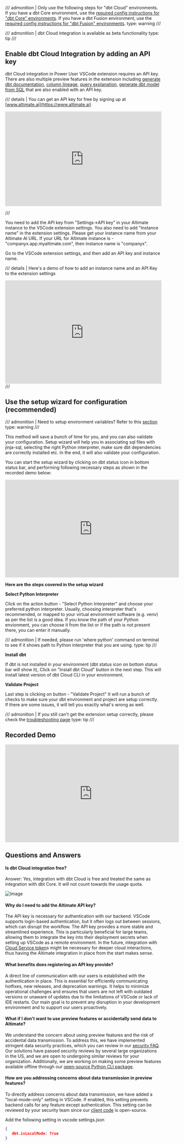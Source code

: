 /// admonition | Only use the following steps for "dbt Cloud" environments. If you have a dbt Core environment, use the [required config instructions for "dbt Core" environments](./reqdConfig.md). If you have a dbt Fusion environment, use the [required config instructions for "dbt Fusion" environments](./reqdConfigFusion.md).
type: warning
///

/// admonition | dbt Cloud integration is available as beta functionality
type: tip
///

## Enable dbt Cloud Integration by adding an API key

dbt Cloud integration in Power User VSCode extension requires an API key. There are also multiple preview features in the extension including [generate dbt documentation](../document/generatedoc.md), [column lineage](../test/lineage.md), [query explanation](../develop/explanation.md), [generate dbt model from SQL](../develop/genmodelSQL.md) that are also enabled with an API key.

/// details | You can get an API key for free by signing up at [www.altimate.ai](https://www.altimate.ai)

<interactive demo to get an API key>

<div style="position: relative; padding-bottom: calc(51.70312500000001% + 44px); height: 0;"><iframe src=https://app.supademo.com/embed/yanO4l-w5hH0xzXf93w-d frameborder="0" webkitallowfullscreen="true" mozallowfullscreen="true" allowfullscreen style="position: absolute; top: 0; left: 0; width: 100%; height: 100%;"></iframe></div>

///

You need to add the API key from "Settings->API key" in your Altimate instance to the VSCode extension settings. You also need to add "Instance name" in the extension settings. Please get your instance name from your Altimate AI URL. If your URL for Altimate instance is - "companyx.app.myaltimate.com", then instance name is "companyx".

Go to the VSCode extension settings, and then add an API key and instance name.

/// details | Here's a demo of how to add an instance name and an API Key to the extension settings

<Interactive demo to add API key in the extension>

<div style="position: relative; padding-bottom: calc(57.25% + 44px); height: 0;"><iframe src=https://app.supademo.com/embed/clnjpwl3u07x4pedv9ifjfuf9 frameborder="0" webkitallowfullscreen="true" mozallowfullscreen="true" allowfullscreen style="position: absolute; top: 0; left: 0; width: 100%; height: 100%;"></iframe></div>
///

## Use the setup wizard for configuration (recommended)

/// admonition | Need to setup environment variables? Refer to this [section](https://docs.myaltimate.com/setup/optConfig/#environment-variables-setup)
type: warning
///

This method will save a bunch of time for you, and you can also validate your configuration. Setup wizard will help you in associating sql files with jinja-sql, selecting the right Python interpreter, make sure dbt dependencies are correctly installed etc. In the end, it will also validate your configuration.

You can start the setup wizard by clicking on dbt status icon in bottom status bar, and performing following necessary steps as shown in the recorded demo below:

<iframe width="560" height="315" src="https://www.youtube.com/embed/NagRG2uV5m8?si=dO9ox-VLciCBgCUh" title="YouTube video player" frameborder="0" allow="accelerometer; autoplay; clipboard-write; encrypted-media; gyroscope; picture-in-picture; web-share" referrerpolicy="strict-origin-when-cross-origin" allowfullscreen></iframe>

**Here are the steps covered in the setup wizard**

**Select Python Interpreter**

Click on the action button - "Select Python Interpreter" and choose your preferred python interpreter. Usually, choosing interpreter that's recommended, or mapped to your virtual environment software (e.g. venv) as per the list is a good idea. If you know the path of your Python envionment, you can choose it from the list or if the path is not present there, you can enter it manually.

/// admonition | If needed, please run 'where python' command on terminal to see if it shows path to Python interpreter that you are using.
type: tip
///

**Install dbt**

If dbt is not installed in your environment (dbt status icon on bottom status bar will show it), Click on "Install dbt Cloud" button in the next step. This will install latest version of dbt Cloud CLI in your environment.

**Validate Project**

Last step is clicking on button - "Validate Project" It will run a bunch of checks to make sure your dbt environment and project are setup correctly.
If there are some issues, it will tell you exactly what's wrong as well.

/// admonition | If you still can't get the extension setup correctly, please check the [troubleshooting page](../troubleshooting.md)
type: tip
///

## Recorded Demo

<iframe width="560" height="315" src="https://www.youtube.com/embed/NagRG2uV5m8?si=dO9ox-VLciCBgCUh" title="YouTube video player" frameborder="0" allow="accelerometer; autoplay; clipboard-write; encrypted-media; gyroscope; picture-in-picture; web-share" referrerpolicy="strict-origin-when-cross-origin" allowfullscreen></iframe>

## Questions and Answers

#### Is dbt Cloud integration free?

Answer: Yes, integration with dbt Cloud is free and treated the same as integration with dbt Core. It will not count towards the usage quota.

![Image](images/pricing_clarifications.png)

#### Why do I need to add the Altimate API key?

The API key is necessary for authentication with our backend. VSCode supports login-based authentication, but it often logs out between sessions, which can disrupt the workflow. The API key provides a more stable and streamlined experience. This is particularly beneficial for large teams, allowing them to integrate the key into their deployment secrets when setting up VSCode as a remote environment. In the future, integration with [Cloud Service token](https://docs.getdbt.com/docs/dbt-cloud-apis/authentication)s might be necessary for deeper cloud interactions, thus having the Altimate integration in place from the start makes sense.

#### What benefits does registering an API key provide?

A direct line of communication with our users is established with the authentication in place. This is essential for efficiently communicating hotfixes, new releases, and deprecation warnings. It helps to minimize operational challenges and ensures that users are not left with outdated versions or unaware of updates due to the limitations of VSCode or lack of IDE restarts. Our main goal is to prevent any disruption in your development environment and to support our users proactively.

#### What if I don't want to use preview features or accidentally send data to Altimate?

We understand the concern about using preview features and the risk of accidental data transmission. To address this, we have implemented stringent data security practices, which you can review in our [security FAQ](https://docs.myaltimate.com/arch/faq/). Our solutions have passed security reviews by several large organizations in the US, and we are open to undergoing similar reviews for your organization. Additionally, we are working on making some preview features available offline through our [open-source Python CLI package](https://github.com/AltimateAI/datapilot-cli).

#### How are you addressing concerns about data transmission in preview features?

To directly address concerns about data transmission, we have added a "local-mode-only" setting in VSCode. If enabled, this setting prevents backend calls for any feature except authentication. This setting can be reviewed by your security team since our [client code](https://github.com/AltimateAI/vscode-dbt-power-user/blob/master/src/altimate.ts) is open-source.

Add the following setting in vscode settings.json

```json
{
   dbt.isLocalMode: True
}
```
